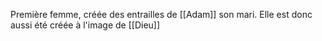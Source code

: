 Première femme, créée des entrailles de [[Adam]] son mari. Elle est donc aussi été créée à l'image de [[Dieu]]